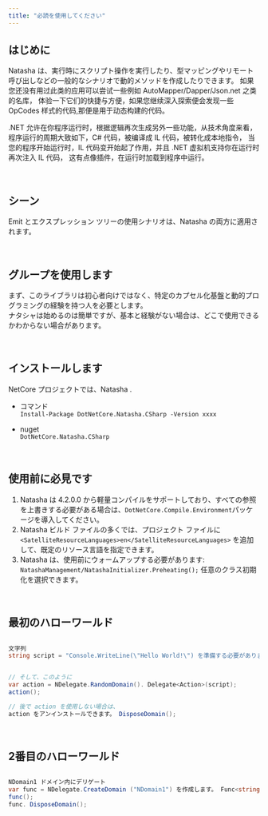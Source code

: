 ```yaml
---
title: "必読を使用してください"
---
```


## はじめに

Natasha は、実行時にスクリプト操作を実行したり、型マッピングやリモート呼び出しなどの一般的なシナリオで動的メソッドを作成したりできます。 如果您还没有用过此类的应用可以尝试一些例如 AutoMapper/Dapper/Json.net 之类的名库， 体验一下它们的快捷与方便，如果您继续深入探索便会发现一些 OpCodes 样式的代码,那便是用于动态构建的代码。

.NET 允许在你程序运行时，根据逻辑再次生成另外一些功能，从技术角度来看， 程序运行的周期大致如下，C# 代码，被编译成 IL 代码，被转化成本地指令， 当您的程序开始运行时，IL 代码变开始起了作用，并且 .NET 虚拟机支持你在运行时再次注入 IL 代码， 这有点像插件，在运行时加载到程序中运行。

<br/>

## シーン

Emit とエクスプレッション ツリーの使用シナリオは、Natasha の両方に適用されます。

<br/>

## グループを使用します

まず、このライブラリは初心者向けではなく、特定のカプセル化基盤と動的プログラミングの経験を持つ人を必要とします。  
ナタシャは始めるのは簡単ですが、基本と経験がない場合は、どこで使用できるかわからない場合があります。

<br/>

## インストールします

NetCore プロジェクトでは、Natasha .

- コマンド  
  `Install-Package DotNetCore.Natasha.CSharp -Version xxxx`

- nuget  
  `DotNetCore.Natasha.CSharp`

<br/>

## 使用前に必見です

1. Natasha は 4.2.0.0 から軽量コンパイルをサポートしており、すべての参照を上書きする必要がある場合は、`DotNetCore.Compile.Environment`パッケージを導入してください。
2. Natasha ビルド ファイルの多くでは、プロジェクト ファイルに `<SatelliteResourceLanguages>en</SatelliteResourceLanguages>` を追加して、既定のリソース言語を指定できます。
3. Natasha は、使用前にウォームアップする必要があります: `NatashaManagement/NatashaInitializer.Preheating();` 任意のクラス初期化を選択できます。

<br/>

## 最初のハローワールド

```cs

文字列
string script = "Console.WriteLine(\"Hello World!\") を準備する必要があります。 ";


// そして、このように
var action = NDelegate.RandomDomain(). Delegate<Action>(script);
action();  

// 後で action を使用しない場合は、
action をアンインストールできます。 DisposeDomain();

```

<br/>

## 2番目のハローワールド

```cs

NDomain1 ドメイン内にデリゲート
var func = NDelegate.CreateDomain ("NDomain1") を作成します。 Func<string>("return \"Hello World!\"; ");
func();
func. DisposeDomain();

```
